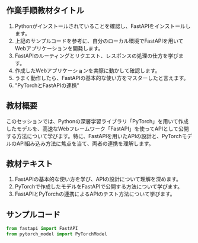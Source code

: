 
## 作業手順教材タイトル
1. Pythonがインストールされていることを確認し、FastAPIをインストールします。
2. 上記のサンプルコードを参考に、自分のローカル環境でFastAPIを用いてWebアプリケーションを開発します。
3. FastAPIのルーティングとリクエスト、レスポンスの処理の仕方を学びます。
4. 作成したWebアプリケーションを実際に動かして確認します。
5. うまく動作したら、FastAPIの基本的な使い方をマスターしたと言えます。
4. "PyTorchとFastAPIの連携"

## 教材概要
このセッションでは、Pythonの深層学習ライブラリ「PyTorch」を用いて作成したモデルを、高速なWebフレームワーク「FastAPI」を使ってAPIとして公開する方法について学びます。特に、FastAPIを用いたAPIの設計と、PyTorchモデルのAPI組み込み方法に焦点を当て、両者の連携を理解します。

## 教材テキスト
1. FastAPIの基本的な使い方を学び、APIの設計について理解を深めます。
2. PyTorchで作成したモデルをFastAPIで公開する方法について学びます。
3. FastAPIとPyTorchの連携によるAPIのテスト方法について学びます。

## サンプルコード
```python
from fastapi import FastAPI
from pytorch_model import PyTorchModel